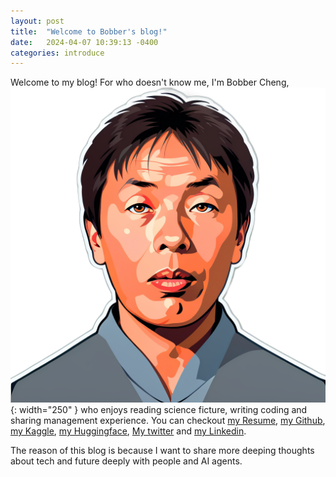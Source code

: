 ```yaml
---
layout: post
title:  "Welcome to Bobber's blog!"
date:   2024-04-07 10:39:13 -0400
categories: introduce
---
```

Welcome to my blog! For who doesn't know me, I'm Bobber Cheng, ![Bobber Cheng](https://raw.githubusercontent.com/bobbercheng/blog/main/docs/pictures/bobber.png){: width="250" } who enjoys reading science ficture, writing coding and sharing management experience. You can checkout [my Resume], [my Github], [my Kaggle], [my Huggingface], [My twitter] and [my Linkedin].


The reason of this blog is because I want to share more deeping thoughts about tech and future deeply with people and AI agents.

[my Resume]: https://raw.githubusercontent.com/bobbercheng/blog/main/docs/assets/Resume_Bobber-Cheng_2025_shared.pdf
[my Github]: https://github.com/bobbercheng
[my Linkedin]: https://www.linkedin.com/in/bobbercheng/
[my Kaggle]:   https://www.kaggle.com/bobber
[my Huggingface]: https://huggingface.co/bobber
[My twitter]: https://twitter.com/bobbercheng
